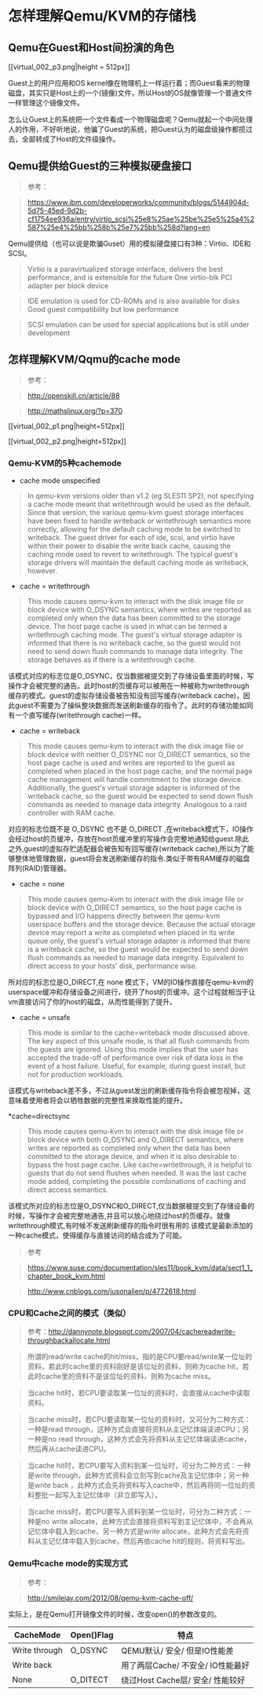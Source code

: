 # 怎样理解Qemu/KVM的存储栈

## Qemu在Guest和Host间扮演的角色



[[virtual_002_p3.png|height = 512px]]

Guest上的用户应用和OS kernel像在物理机上一样运行着；而Guest看来的物理磁盘，其实只是Host上的一个(镜像)文件，所以Host的OS就像管理一个普通文件一样管理这个镜像文件。

怎么让Guest上的系统把一个文件看成一个物理磁盘呢？Qemu就起一个中间处理人的作用，不好听地说，他骗了Guest的系统，把Guest认为的磁盘级操作都揽过去，全部转成了Host的文件级操作。


## Qemu提供给Guest的三种模拟硬盘接口

> 参考：

> https://www.ibm.com/developerworks/community/blogs/5144904d-5d75-45ed-9d2b-cf1754ee936a/entry/virtio_scsi%25e8%25ae%25be%25e5%25a4%2587%25e4%25bb%258b%25e7%25bb%258d?lang=en

Qemu提供给（也可以说是欺骗Guset）用的模拟硬盘接口有3种：Virtio、IDE和SCSI。

> Virtio is a paravirtualized storage interface, delivers the best performance, and is extensible for the future
One virtio-blk PCI adapter per block device

> IDE emulation is used for CD-ROMs and is also available for disks
Good guest compatibility but low performance

> SCSI emulation can be used for special applications but is still under development



## 怎样理解KVM/Qqmu的cache mode

>参考：

>http://openskill.cn/article/88

>http://mathslinux.org/?p=370

[[virtual_002_p1.png|height=512px]]

[[virtual_002_p2.png|height=512px]]

### Qemu-KVM的5种cachemode

* cache mode unspecified

>In qemu-kvm versions older than v1.2 (eg SLES11 SP2), not specifying a cache mode meant that writethrough would be used as the default. Since that version, the various qemu-kvm guest storage interfaces have been fixed to handle writeback or writethrough semantics more correctly, allowing for the default caching mode to be switched to writeback. The guest driver for each of ide, scsi, and virtio have within their power to disable the write back cache, causing the caching mode used to revert to writethrough. The typical guest's storage drivers will maintain the default caching mode as writeback, however.


* cache = writethrough

>This mode causes qemu-kvm to interact with the disk image file or block device with O_DSYNC semantics, where writes are reported as completed only when the data has been committed to the storage device. The host page cache is used in what can be termed a writethrough caching mode. The guest's virtual storage adapter is informed that there is no writeback cache, so the guest would not need to send down flush commands to manage data integrity. The storage behaves as if there is a writethrough cache.

该模式对应的标志位是O_DSYNC，仅当数据被提交到了存储设备里面的时候，写操作才会被完整的通告。此时host的页缓存可以被用在一种被称为writethrough缓存的模式。guest的虚拟存储设备被告知没有回写缓存(writeback cache)，因此guest不需要为了操纵整块数据而发送刷新缓存的指令了。此时的存储功能如同有一个直写缓存(writethrough cache)一样。


* cache = writeback

>This mode causes qemu-kvm to interact with the disk image file or block device with neither O_DSYNC nor O_DIRECT semantics, so the host page cache is used and writes are reported to the guest as completed when placed in the host page cache, and the normal page cache management will handle commitment to the storage device. Additionally, the guest's virtual storage adapter is informed of the writeback cache, so the guest would be expected to send down flush commands as needed to manage data integrity. Analogous to a raid controller with RAM cache.

对应的标志位既不是 O_DSYNC 也不是 O_DIRECT ,在writeback模式下，IO操作会经过host的页缓冲，存放在host页缓冲里的写操作会完整地通知给guest.除此之外,guest的虚拟存贮适配器会被告知有回写缓存(writeback cache),所以为了能够整体地管理数据，guest将会发送刷新缓存的指令.类似于带有RAM缓存的磁盘阵列(RAID)管理器。

* cache = none

>This mode causes qemu-kvm to interact with the disk image file or block device with O_DIRECT semantics, so the host page cache is bypassed and I/O happens directly between the qemu-kvm userspace buffers and the storage device. Because the actual storage device may report a write as completed when placed in its write queue only, the guest's virtual storage adapter is informed that there is a writeback cache, so the guest would be expected to send down flush commands as needed to manage data integrity. Equivalent to direct access to your hosts' disk, performance wise.

所对应的标志位是O_DIRECT,在 none 模式下，VM的IO操作直接在qemu-kvm的userspace缓冲和存储设备之间进行，绕开了host的页缓冲。这个过程就相当于让vm直接访问了你的host的磁盘，从而性能得到了提升。

* cache = unsafe

>This mode is similar to the cache=writeback mode discussed above. The key aspect of this unsafe mode, is that all flush commands from the guests are ignored. Using this mode implies that the user has accepted the trade-off of performance over risk of data loss in the event of a host failure. Useful, for example, during guest install, but not for production workloads.

该模式与writeback差不多，不过从guest发出的刷新缓存指令将会被忽视掉，这意味着使用者将会以牺牲数据的完整性来换取性能的提升。

*cache=directsync

>This mode causes qemu-kvm to interact with the disk image file or block device with both O_DSYNC and O_DIRECT semantics, where writes are reported as completed only when the data has been committed to the storage device, and when it is also desirable to bypass the host page cache. Like cache=writethrough, it is helpful to guests that do not send flushes when needed. It was the last cache mode added, completing the possible combinations of caching and direct access semantics.

该模式所对应的标志位是O_DSYNC和O_DIRECT,仅当数据被提交到了存储设备的时候，写操作才会被完整地通告,并且可以放心地绕过host的页缓存。就像writethrough模式,有时候不发送刷新缓存的指令时很有用的.该模式是最新添加的一种cache模式，使得缓存与直接访问的结合成为了可能。


>参考

>https://www.suse.com/documentation/sles11/book_kvm/data/sect1_1_chapter_book_kvm.html

>http://www.cnblogs.com/jusonalien/p/4772618.html



### CPU和Cache之间的模式（类似）

> 参考：http://dannynote.blogspot.com/2007/04/cachereadwrite-throughbackallocate.html

> 所谓的read/write cache的hit/miss，指的是CPU要read/write某一位址的资料，若此时cache里的资料刚好是该位址的资料，则称为cache hit，若此时cache里的资料不是该位址的资料，则称为cache miss。

> 当cache hit时，若CPU要读取某一位址的资料时，会直接从cache中读取资料。

> 当cache miss时，若CPU要读取某一位址的资料时，又可分为二种方式：一种是read through，这种方式会直接将资料从主记忆体端读进CPU；另一种是no read through，这种方式会先将资料从主记忆体端读进cache，然后再从cache读进CPU。

> 当cache hit时，若CPU要写入资料到某一位址时，可分为二种方式：一种是write through，此种方式资料会立刻写到cache及主记忆体中；另一种是write back ，此种方式会先将资料写入cache中，然后再将同一位址的资料整批一起写入主记忆体中（非立即写入）。

> 当cache miss时，若CPU要写入资料到某一位址时，可分为二种方式：一种是no write allocate，此种方式会直接将资料写到主记忆体中，不会再从记忆体中载入到cache，另一种方式是write allocate，此种方式会先将资料从主记忆体中载入到cache，然后再依cache hit的规则，将资料写出。

### Qemu中cache mode的实现方式

> 参考：

> http://smilejay.com/2012/08/qemu-kvm-cache-off/

实际上，是在Qemu打开镜像文件的时候，改变open()的参数改变的。


| CacheMode | Open()Flag |特点|
|--------|--------|--------|
|Write through|O_DSYNC|QEMU默认/ 安全/ 但是IO性能差|
|Write back||用了两层Cache/ 不安全/ IO性能最好|
|None|O_DITECT|绕过Host Cache层/ 安全/ 性能较好|
